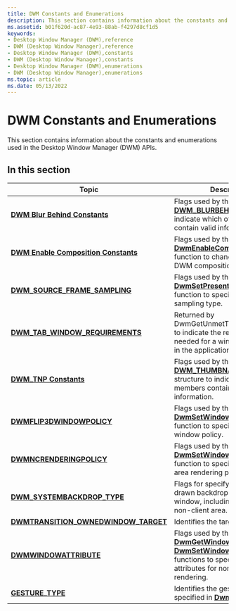 ```yaml
---
title: DWM Constants and Enumerations
description: This section contains information about the constants and enumerations used in the Desktop Window Manager (DWM) APIs.
ms.assetid: b01f620d-ac87-4e93-88ab-f4297d8cf1d5
keywords:
- Desktop Window Manager (DWM),reference
- DWM (Desktop Window Manager),reference
- Desktop Window Manager (DWM),constants
- DWM (Desktop Window Manager),constants
- Desktop Window Manager (DWM),enumerations
- DWM (Desktop Window Manager),enumerations
ms.topic: article
ms.date: 05/13/2022
---
```


# DWM Constants and Enumerations

This section contains information about the constants and enumerations used in the Desktop Window Manager (DWM) APIs.

## In this section

| Topic | Description |
|-|-|
| [**DWM Blur Behind Constants**](dwm-bb-constants.md) | Flags used by the [**DWM_BLURBEHIND**](/windows/win32/api/dwmapi/ns-dwmapi-dwm_blurbehind) structure to indicate which of its members contain valid information. |
| [**DWM Enable Composition Constants**](dwm-ec-constants.md) | Flags used by the [**DwmEnableComposition**](/windows/win32/api/dwmapi/nf-dwmapi-dwmenablecomposition) function to change the state of DWM composition. |
| [**DWM_SOURCE_FRAME_SAMPLING**](/windows/win32/api/dwmapi/ne-dwmapi-dwm_source_frame_sampling) | Flags used by the [**DwmSetPresentParameters**](/windows/win32/api/dwmapi/nf-dwmapi-dwmsetpresentparameters) function to specify the frame sampling type. |
| [**DWM_TAB_WINDOW_REQUIREMENTS**](/windows/win32/api/dwmapi/ne-dwmapi-dwm_tab_window_requirements) | Returned by DwmGetUnmetTabRequirements to indicate the requirements needed for a window to put tabs in the application title bar. |
| [**DWM_TNP Constants**](dwm-tnp-constants.md) | Flags used by the [**DWM_THUMBNAIL_PROPERTIES**](/windows/win32/api/dwmapi/ns-dwmapi-dwm_thumbnail_properties) structure to indicate which of its members contain valid information. |
| [**DWMFLIP3DWINDOWPOLICY**](/windows/win32/api/dwmapi/ne-dwmapi-dwmflip3dwindowpolicy) | Flags used by the [**DwmSetWindowAttribute**](/windows/win32/api/dwmapi/nf-dwmapi-dwmsetwindowattribute) function to specify the Flip3D window policy. |
| [**DWMNCRENDERINGPOLICY**](/windows/win32/api/dwmapi/ne-dwmapi-dwmncrenderingpolicy) | Flags used by the [**DwmSetWindowAttribute**](/windows/win32/api/dwmapi/nf-dwmapi-dwmsetwindowattribute) function to specify the non-client area rendering policy. |
| [**DWM_SYSTEMBACKDROP_TYPE**](/windows/win32/api/dwmapi/ne-dwmapi-dwm_systembackdrop_type) | Flags for specifying the system-drawn backdrop material of a window, including behind the non-client area. |
| [**DWMTRANSITION_OWNEDWINDOW_TARGET**](/windows/win32/api/dwmapi/ne-dwmapi-dwmtransition_ownedwindow_target) | Identifies the target. |
| [**DWMWINDOWATTRIBUTE**](/windows/win32/api/dwmapi/ne-dwmapi-dwmwindowattribute) | Flags used by the [**DwmGetWindowAttribute**](/windows/win32/api/dwmapi/nf-dwmapi-dwmgetwindowattribute) and [**DwmSetWindowAttribute**](/windows/win32/api/dwmapi/nf-dwmapi-dwmsetwindowattribute) functions to specify window attributes for non-client rendering. |
| [**GESTURE_TYPE**](/windows/win32/api/dwmapi/ne-dwmapi-gesture_type) | Identifies the gesture type specified in [**DwmRenderGesture**](/windows/win32/api/dwmapi/nf-dwmapi-dwmrendergesture). |
